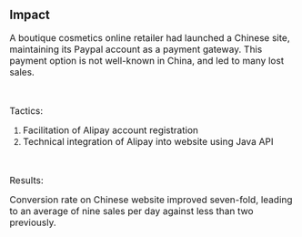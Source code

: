 ## Impact 

<span style="font-size: medium;">A boutique cosmetics online retailer had launched a Chinese site, maintaining its Paypal account as a payment gateway. This payment option is not well-known in China, and led to many lost sales.</span>

<span style="font-size: medium;"> </span>

<span style="font-size: medium;">Tactics:</span>

1.  <span style="font-size: medium;">Facilitation of Alipay account registration</span>
2.  <span style="font-size: medium;">Technical integration of Alipay into website using Java API</span>

<span style="font-size: medium;"> </span>

<span style="font-size: medium;">Results:</span>

<span style="font-size: medium;">Conversion rate on Chinese website improved seven-fold, leading to an average of nine sales per day against less than two previously.</span>
